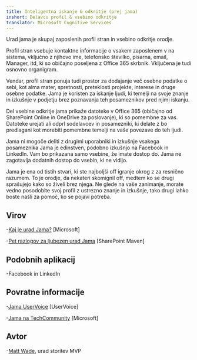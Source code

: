 ```yaml
---
title: Inteligentna iskanje & odkritje (prej jama)
inshort: Delavcu profil & vsebino odkritje
translator: Microsoft Cognitive Services
---
```


Urad jama je skupaj zaposlenih profil stran in vsebino odkritje
orodje.

Profil stran vsebuje kontaktne informacije o vsakem zaposlenem v na
sistema, vključno z njihovo ime, telefonsko številko, pisarna, email,
Manager, itd, ki so običajno poseljena z Office 365
skrbnik. Vključena je tudi osnovno organigram.

Vendar, profil stran ponuja tudi prostor za dodajanje več
osebne podatke o sebi, kot alma mater, spretnosti, preteklosti
projekte, interese in druge osebne podatke. Jama je koristen za
iskanje ljudi, ki temelji na svoje znanje in izkušnje v podjetju
brez poznavanja teh posameznikov pred njimi iskanju.

Del vsebine odkritje jama prikaže datoteke v Office 365
(običajno od SharePoint Online in OneDrive za poslovanje), ki so
pomembne za vas. Datoteke urejati ali odprl sodelavcev in
posamezniki, ki delate z bo predlagani kot morebiti pomembne temelji
na vaše povezave do teh ljudi.

Jama ni mogoče deliti z drugimi uporabniki in izkušnje vsakega posameznika
Jama je edinstven, podobno izkušnjo na Facebook in
LinkedIn. Vam bo prikazana samo vsebine, že imate dostop do.
Jama ne zagotavlja dodatnih dostop do vsebin, ki ne vidijo.

Jama je ena od tistih stvari, ki ste najboljši off igranje okrog z za
resnično razumem. To je orodje, da nekateri skomignil off, medtem ko se drugi sprašujejo
kako so živeli brez njega. Ne glede na vaše zanimanje, morate
vedno posodobite svoj profil z ustrezno znanje in izkušnje, tako drugi
lahko boste našli za pomoč, ko se pojavi potreba.

Virov
---------

-[Kaj je urad
    Jama?](https://support.office.com/en-us/article/What-is-Office-Delve-1315665a-c6af-4409-a28d-49f8916878ca)
    \[Microsoft\]

-[Pet razlogov za ljubezen urad
    Jama](https://sharepointmaven.com/5-reasons-love-new-office-365-delve/)
    \[SharePoint Maven\]

Podobnih aplikacij
--------------------

-Facebook in LinkedIn

Povratne informacije
---------

-[Jama UserVoice](https://office365.uservoice.com/forums/273487-delve)
    \[UserVoice\]

-[Jama na TechCommunity](https://techcommunity.microsoft.com/t5/Delve/ct-p/OfficeDelve)
    \[Microsoft\]

Avtor
---------

-[Matt Wade](https://www.linkedin.com/in/thatmattwade/), urad storitev MVP



